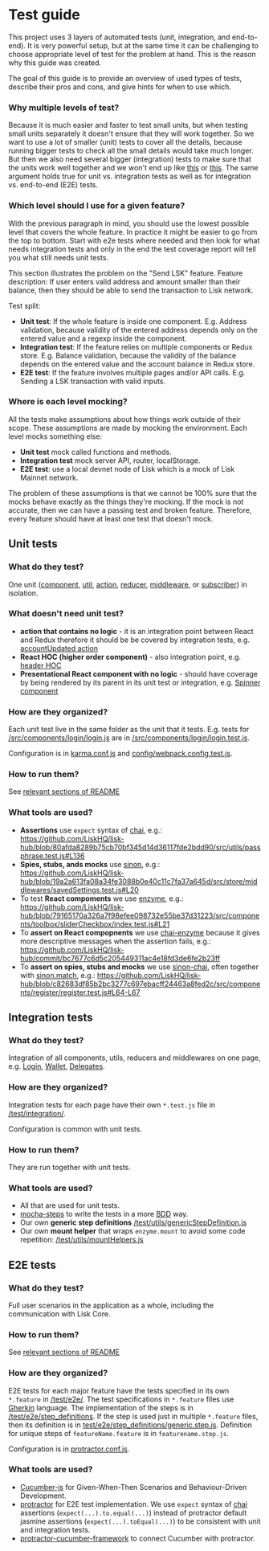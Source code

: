 # Test guide

This project uses 3 layers of automated tests (unit, integration, and end-to-end). 
It is very powerful setup, but at the same time it can be challenging to choose appropriate 
level of test for the problem at hand. 
This is the reason why this guide was created. 

The goal of this guide is to provide an overview of used types of tests, describe their pros and cons, and give hints for when to use which.

### Why multiple levels of test?
Because it is much easier and faster to test small units, but when testing small units separately it doesn't ensure that they will work together.
So we want to use a lot of smaller (unit) tests to cover all the details, because running bigger tests to check all the small details would take much longer.
But then we also need several bigger (integration) tests to make sure that the units work well together and we won't end up like 
[this](https://giphy.com/gifs/unit-test-integration-3o7rbPDRHIHwbmcOBy/fullscreen) or
[this](https://giphy.com/gifs/fail-technology-i5RWkVZzVScmY/fullscreen).
The same argument holds true for unit vs. integration tests as well as for integration vs. end-to-end (E2E) tests. 

### Which level should I use for a given feature?
With the previous paragraph in mind, you should use the lowest possible level that covers the whole feature. 
In practice it might be easier to go from the top to bottom.
Start with e2e tests where needed and then look for what needs integration tests and only in the end the test coverage report will tell you what still needs unit tests.

This section illustrates the problem on the "Send LSK" feature. Feature description: If user enters valid address and amount smaller than their balance, then they should be able to send the transaction to Lisk network.

Test split:
- **Unit test**: If the whole feature is inside one component. E.g. Address validation, because validity of the entered address depends only on the entered value and a regexp inside the component. 
- **Integration test**: If the feature relies on multiple components or Redux store. E.g. Balance validation, because the validity of the balance depends on the entered value and the account balance in Redux store.
- **E2E test**: If the feature involves multiple pages and/or API calls. E.g. Sending a LSK transaction with valid inputs.

### Where is each level mocking?
All the tests make assumptions about how things work outside of their scope. These assumptions are made by mocking the environment. Each level mocks something else:
- **Unit test** mock called functions and methods.
- **Integration test** mock server API, router, localStorage.
- **E2E test**: use a local devnet node of Lisk which is a mock of Lisk Mainnet network.

The problem of these assumptions is that we cannot be 100% sure that the mocks behave exactly as the things they're mocking. If the mock is not accurate, then we can have a passing test and broken feature. Therefore, every feature should have at least one test that doesn't mock.


## Unit tests

### What do they test?
One unit ([component](/LiskHQ/lisk-hub/blob/development/src/components),
[util](/LiskHQ/lisk-hub/blob/development/src/utils),
[action](/LiskHQ/lisk-hub/blob/development/src/actions),
[reducer](/LiskHQ/lisk-hub/blob/development/src/store/reducers),
[middleware](/LiskHQ/lisk-hub/blob/development/src/store/middlewares), or
[subscriber](/LiskHQ/lisk-hub/blob/development/src/store/subscribers)) in isolation.

### What doesn't need unit test?
- **action that contains no logic** - it is an integration point between React and Redux therefore it should be be covered by integration tests, e.g. [accountUpdated action](https://github.com/LiskHQ/lisk-hub/blob/8239062584a9573ac8e99bd28d681563b40048b2/src/actions/account.js#L29-L32) 
- **React HOC (higher order component)** - also integration point, e.g. [header HOC](/LiskHQ/lisk-hub/blob/development/src/components/header/index.js)
- **Presentational React component with no logic** - should have coverage by being rendered by its parent in its unit test or integration, e.g. [Spinner component](/LiskHQ/lisk-hub/blob/development/src/components/spinner/index.js) 

### How are they organized?
Each unit test live in the same folder as the unit that it tests. E.g. tests for [/src/components/login/login.js](/LiskHQ/lisk-hub/blob/development/src/components/login/login.js) are in [/src/components/login/login.test.js](/LiskHQ/lisk-hub/blob/development/src/components/login/login.test.js).

Configuration is in [karma.conf.js](/LiskHQ/lisk-hub/blob/development/karma.conf.js) and [config/webpack.config.test.js](/LiskHQ/lisk-hub/blob/development/config/webpack.config.test.js).

### How to run them?
See [relevant sections of README](/LiskHQ/lisk-hub#run-unit-tests)

### What tools are used?
- **Assertions** use `expect` syntax of [chai](http://www.chaijs.com/), e.g.:
https://github.com/LiskHQ/lisk-hub/blob/80afda8289b75cb70bf345d14d36117fde2bdd90/src/utils/passphrase.test.js#L136
- **Spies, stubs, ands mocks** use [sinon](http://sinonjs.org/), e.g.:
https://github.com/LiskHQ/lisk-hub/blob/19a2a613fa08a34fe3088b0e40c11c7fa37a645d/src/store/middlewares/savedSettings.test.js#L20
- To test **React compoments** we use [enzyme](http://airbnb.io/enzyme/), e.g.:
https://github.com/LiskHQ/lisk-hub/blob/79165170a326a7f98efee098732e55be37d31223/src/components/toolbox/sliderCheckbox/index.test.js#L21
- To **assert on React compopnents** we use [chai-enzyme](https://github.com/producthunt/chai-enzyme) because it gives more descriptive messages when the assertion fails, e.g.: https://github.com/LiskHQ/lisk-hub/commit/bc7677c6d5c205449311ac4e18fd3de6fe2b23ff
- To **assert on spies, stubs and mocks** we use [sinon-chai](https://github.com/domenic/sinon-chai), often together with [sinon.match](http://sinonjs.org/releases/v1.17.7/matchers/), e.g.: https://github.com/LiskHQ/lisk-hub/blob/c82683df85b2bc3277c697ebacff24463a8fed2c/src/components/register/register.test.js#L64-L67


## Integration tests

### What do they test?
Integration of all components, utils, reducers and middlewares on one page, e.g. [Login](/LiskHQ/lisk-hub/blob/development/test/integration/login.test.js), [Wallet](/LiskHQ/lisk-hub/blob/development/test/integration/wallet.test.js), [Delegates](/LiskHQ/lisk-hub/blob/development/test/integration/voting.test.js).

### How are they organized?
Integration tests for each page have their own `*.test.js` file in [/test/integration/](/LiskHQ/lisk-hub/blob/development/test/integration).

Configuration is common with unit tests.

### How to run them?
They are run together with unit tests.

### What tools are used?
- All that are used for unit tests.
- [mocha-steps](https://www.npmjs.com/package/mocha-steps) to write the tests in a more [BDD](https://en.wikipedia.org/wiki/Behavior-driven_development) way.
- Our own **generic step definitions** [/test/utils/genericStepDefinition.js](LiskHQ/lisk-hub/blob/bfc94e4f46b4e2393bcc1a0ecd6f1bc85590b6a6/test/utils/genericStepDefinition.js)
- Our own **mount helper** that wraps `enzyme.mount` to avoid some code repetition: [/test/utils/mountHelpers.js](https://github.com/LiskHQ/lisk-hub/blob/bfc94e4f46b4e2393bcc1a0ecd6f1bc85590b6a6/test/utils/mountHelpers.js)


## E2E tests

### What do they test?
Full user scenarios in the application as a whole, including the communication with Lisk Core. 

### How to run them?
See [relevant sections of README](/LiskHQ/lisk-hub#run-end-to-end-tests)

### How are they organized?
E2E tests for each major feature have the tests specified in its own `*.feature` in [/test/e2e/](/LiskHQ/lisk-hub/blob/development/test/e2e). The test specifications in `*.feature` files use [Gherkin](https://github.com/cucumber/cucumber/wiki/Gherkin) language. The implementation of the steps is in [/test/e2e/step_definitions](/LiskHQ/lisk-hub/blob/development/test/e2e/step_definitions). If the step is used just in multiple `*.feature` files, then its definition is in [test/e2e/step_definitions/generic.step.js](test/e2e/step_definitions/generic.step.js). Definition for unique steps of `featureName.feature` is in `featurename.step.js`.

Configuration is in [protractor.conf.js](/LiskHQ/lisk-hub/blob/development/protractor.conf.js).

### What tools are used?
- [Cucumber-js](https://github.com/cucumber/cucumber-js) for Given-When-Then Scenarios and Behaviour-Driven Development.
- [protractor](https://www.protractortest.org/) for E2E test implementation. We use `expect` syntax of [chai](http://www.chaijs.com/) assertions (`expect(...).to.equal(...)`) instead of protractor default jasmine assertions (`expect(...).toEqual(...)`)  to be consistent with unit and integration tests.
- [protractor-cucumber-framework](https://github.com/protractor-cucumber-framework/protractor-cucumber-framework) to connect Cucumber with protractor.
